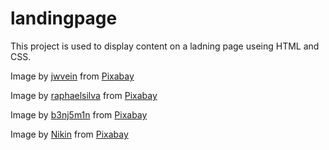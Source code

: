 # landingpage

This project is used to display content on a ladning page useing HTML and CSS.

Image by <a href="https://pixabay.com/users/jwvein-5584447/?utm_source=link-attribution&amp;utm_medium=referral&amp;utm_campaign=image&amp;utm_content=7021271">jwvein</a> from <a href="https://pixabay.com/?utm_source=link-attribution&amp;utm_medium=referral&amp;utm_campaign=image&amp;utm_content=7021271">Pixabay</a>

Image by <a href="https://pixabay.com/users/raphaelsilva-4702998/?utm_source=link-attribution&amp;utm_medium=referral&amp;utm_campaign=image&amp;utm_content=3384014">raphaelsilva</a> from <a href="https://pixabay.com/?utm_source=link-attribution&amp;utm_medium=referral&amp;utm_campaign=image&amp;utm_content=3384014">Pixabay</a>

Image by <a href="https://pixabay.com/users/b3nj5m1n-5952967/?utm_source=link-attribution&amp;utm_medium=referral&amp;utm_campaign=image&amp;utm_content=2582747">b3nj5m1n</a> from <a href="https://pixabay.com/?utm_source=link-attribution&amp;utm_medium=referral&amp;utm_campaign=image&amp;utm_content=2582747">Pixabay</a>

Image by <a href="https://pixabay.com/users/nikin-253338/?utm_source=link-attribution&amp;utm_medium=referral&amp;utm_campaign=image&amp;utm_content=2189147">Nikin</a> from <a href="https://pixabay.com/?utm_source=link-attribution&amp;utm_medium=referral&amp;utm_campaign=image&amp;utm_content=2189147">Pixabay</a>